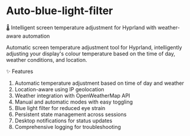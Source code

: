 # Auto-blue-light-filter
🌡️ Intelligent screen temperature adjustment for Hyprland with weather-aware automation

Automatic screen temperature adjustment tool for Hyprland, intelligently adjusting your display's colour temperature based on the time of day, weather conditions, and location.

✨ Features

1. Automatic temperature adjustment based on time of day and weather
2. Location-aware using IP geolocation
3. Weather integration with OpenWeatherMap API
4. Manual and automatic modes with easy toggling
5. Blue light filter for reduced eye strain
6. Persistent state management across sessions
7. Desktop notifications for status updates
8. Comprehensive logging for troubleshooting
